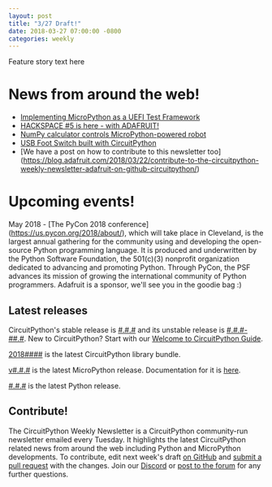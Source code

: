 ```yaml
---
layout: post
title: "3/27 Draft!"
date: 2018-03-27 07:00:00 -0800
categories: weekly
---
```


Feature story text here

# News from around the web!
* [Implementing MicroPython as a UEFI Test Framework](https://software.intel.com/en-us/blogs/2018/03/08/implementing-micropython-as-a-uefi-test-framework)
* [HACKSPACE #5 is here - with ADAFRUIT!](https://hackspace.raspberrypi.org/issues/5)
* [NumPy calculator controls MicroPython-powered robot](https://youtu.be/Az5W-PsQP64)
* [USB Foot Switch built with CircuitPython](https://learn.adafruit.com/USB-foot-switch-circuit-python)
* [We have a post on how to contribute to this newsletter too] (https://blog.adafruit.com/2018/03/22/contribute-to-the-circuitpython-weekly-newsletter-adafruit-on-github-circuitpython/)

# Upcoming events!
May 2018 - [The PyCon 2018 conference] (https://us.pycon.org/2018/about/), which will take place in Cleveland, is the largest annual gathering for the community using and developing the open-source Python programming language. It is produced and underwritten by the Python Software Foundation, the 501(c)(3) nonprofit organization dedicated to advancing and promoting Python. Through PyCon, the PSF advances its mission of growing the international community of Python programmers. Adafruit is a sponsor, we'll see you in the goodie bag :)

## Latest releases

CircuitPython's stable release is [#.#.#](https://github.com/adafruit/circuitpython/releases/latest)
and its unstable release is [#.#.#-##.#](https://github.com/adafruit/circuitpython/releases). New to
CircuitPython? Start with our
[Welcome to CircuitPython Guide](https://learn.adafruit.com/welcome-to-circuitpython).

[2018####](https://github.com/adafruit/Adafruit_CircuitPython_Bundle/releases/latest) is the latest
CircuitPython library bundle.

[v#.#.#](https://micropython.org/download) is the latest MicroPython release. Documentation for it
is [here](http://docs.micropython.org/en/latest/pyboard/).

[#.#.#](https://www.python.org/downloads/) is the latest Python release.

## Contribute!

The CircuitPython Weekly Newsletter is a CircuitPython community-run newsletter emailed every
Tuesday. It highlights the latest CircuitPython related news from around the web including Python
and MicroPython developments. To contribute, edit next week's draft [on GitHub](https://github.com/adafruit/circuitpython-weekly-newsletter/tree/gh-pages/_drafts) and
[submit a pull request](https://help.github.com/articles/editing-files-in-your-repository/) with the
changes. Join our [Discord](https://adafru.it/discord) or [post to the
forum](https://forums.adafruit.com/viewforum.php?f=60) for any further questions.
